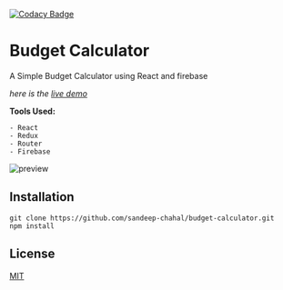 [![Codacy Badge](https://api.codacy.com/project/badge/Grade/d8e3aab36d3c432ebfb77cecf8be80fe)](https://www.codacy.com/manual/sandeep-chahal/budget-calculator?utm_source=github.com&amp;utm_medium=referral&amp;utm_content=sandeep-chahal/budget-calculator&amp;utm_campaign=Badge_Grade)
# Budget Calculator

A Simple Budget Calculator using React and firebase

*here is the [live demo](https://budgtcalc.netlify.app)*

**Tools Used:**

    - React
    - Redux
    - Router
    - Firebase

![preview](https://i.ibb.co/0hfC43h/Capture.png)


## Installation

```
git clone https://github.com/sandeep-chahal/budget-calculator.git
npm install
```



## License
[MIT](https://choosealicense.com/licenses/mit/)
